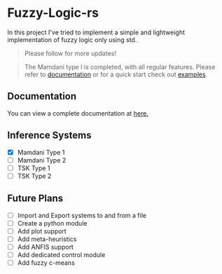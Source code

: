 # Fuzzy-Logic-rs

In this project I've tried to implement a simple and lightweight implementation of fuzzy logic only using std.

> Please follow for more updates!

> The Mamdani type I is completed, with all regular features. Please refer to [documentation](https://mechaneurons.github.io/fuzzy-logic-rs/docs/doc1/) or for a quick start check out [examples](https://mechaneurons.github.io/fuzzy-logic-rs/examples/).

## Documentation
You can view a complete documentation at [here.](https://mechaneurons.github.io/fuzzy-logic-rs/)


## Inference Systems

* [x] Mamdani Type 1
* [ ] Mamdani Type 2
* [ ] TSK Type 1
* [ ] TSK Type 2

## Future Plans

* [ ] Import and Export systems to and from a file
* [ ] Create a python module
* [ ] Add plot support
* [ ] Add meta-heuristics
* [ ] Add ANFIS support
* [ ] Add dedicated control module
* [ ] Add fuzzy c-means

